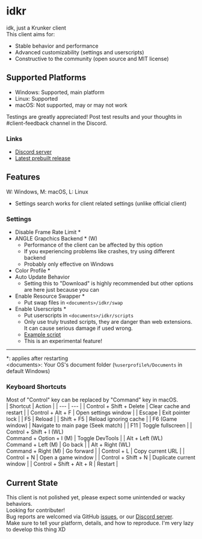 # idkr
idk, just a Krunker client  
This client aims for:
- Stable behavior and performance
- Advanced customizability (settings and userscripts)
- Constructive to the community (open source and MIT license)

## Supported Platforms
- Windows: Supported, main platform
- Linux: Supported
- macOS: Not supported, may or may not work

Testings are greatly appreciated! Post test results and your thoughts in #client-feedback channel in the Discord.

### Links
- [Discord server](https://discord.gg/wEZbFFX)
- [Latest prebuilt release](https://github.com/Mixaz017/idkr/releases/latest)

## Features
W: Windows, M: macOS, L: Linux  

- Settings search works for client related settings (unlike official client)

### Settings
- Disable Frame Rate Limit *
- ANGLE Grapchics Backend * (W)
	- Performance of the client can be affected by this option
	- If you experiencing problems like crashes, try using different backend
	- Probably only effective on Windows
- Color Profile *
- Auto Update Behavior
	- Setting this to "Download" is highly recommended but other options are here just because you can
- Enable Resource Swapper *
	- Put swap files in `<documents>/idkr/swap`
- Enable Userscripts *
	- Put userscripts in `<documents>/idkr/scripts`
	- Only use truly trusted scripts, they are danger than web extensions. It can cause serious damage if used wrong.
	- [Example script](https://gist.github.com/Mixaz017/5956c4c6ac9db7858f7b720aea260c71)
	- This is an experimental feature!
___
*: applies after restarting  
\<documents>: Your OS's document folder (`%userprofile%/Documents` in default Windows)
### Keyboard Shortcuts
Most of "Control" key can be replaced by "Command" key in macOS.  
| Shortcut | Action |
| --- | --- |
| Control + Shift + Delete | Clear cache and restart |
| Control + Alt + F | Open settings window |
| Escape | Exit pointer lock |
| F5 | Reload |
| Shift + F5 | Reload ignoring cache |
| F6 (Game window) | Navigate to main page (Seek match) |
| F11 | Toggle fullscreen |
| Control + Shift + I (WL)<br>Command + Option + I (M) | Toggle DevTools |
| Alt + Left (WL)<br>Command + Left (M) | Go back |
| Alt + Right (WL)<br>Command + Right (M) | Go forward |
| Control + L | Copy current URL |
| Control + N | Open a game window |
| Control + Shift + N | Duplicate current window |
| Control + Shift + Alt + R | Restart |

## Current State
This client is not polished yet, please expect some unintended or wacky behaviors.  
Looking for contributer!  
Bug reports are welcomed via GitHub [issues](https://github.com/Mixaz017/idkr/issues), or our [Discord server](https://discord.gg/wEZbFFX).  
Make sure to tell your platform, details, and how to reproduce.
I'm very lazy to develop this thing XD  